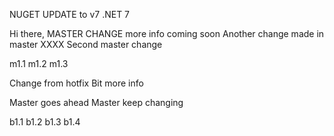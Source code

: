 NUGET UPDATE to v7
.NET 7

Hi there, MASTER CHANGE
more info coming soon
Another change made in master XXXX
Second master change

m1.1
m1.2
m1.3

Change from hotfix
Bit more info

Master goes ahead
Master keep changing

b1.1
b1.2
b1.3
b1.4